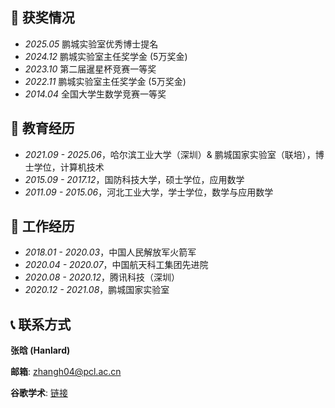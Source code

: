 

## 🥇 获奖情况
- *2025.05* 鹏城实验室优秀博士提名
- *2024.12* 鹏城实验室主任奖学金 (5万奖金)
- *2023.10* 第二届暹星杯竞赛一等奖
- *2022.11* 鹏城实验室主任奖学金 (5万奖金)
- *2014.04* 全国大学生数学竞赛一等奖

## 📖 教育经历
- *2021.09 - 2025.06*，哈尔滨工业大学（深圳）& 鹏城国家实验室（联培），博士学位，计算机技术
- *2015.09 - 2017.12*，国防科技大学，硕士学位，应用数学
- *2011.09 - 2015.06*，河北工业大学，学士学位，数学与应用数学

## 💼 工作经历
- *2018.01 - 2020.03*，中国人民解放军火箭军
- *2020.04 - 2020.07*，中国航天科工集团先进院
- *2020.08 - 2020.12*，腾讯科技（深圳）
- *2020.12 - 2021.08*，鹏城国家实验室

## 📞 联系方式

**张晗 (Hanlard)**

**邮箱**: zhangh04@pcl.ac.cn

**谷歌学术**: [链接](https://scholar.google.com/citations?user=lhdgPb8AAAAJ&hl=zh-CN)
